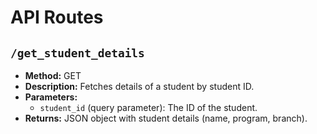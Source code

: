 # API Routes

## `/get_student_details`

- **Method:** GET
- **Description:** Fetches details of a student by student ID.
- **Parameters:**
  - `student_id` (query parameter): The ID of the student.
- **Returns:** JSON object with student details (name, program, branch).
